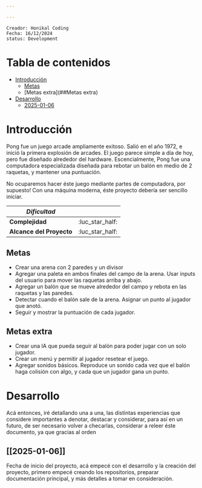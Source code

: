 ```yaml
---

---
```


```
Creador: Honikal Coding
Fecha: 16/12/2024
status: Development
```
# Tabla de contenidos
- [Introducción](#Introducción)
	- [Metas](##Metas)
	- [Metas extra](##Metas extra)
- [Desarrollo](#Desarrollo)
	- [2025-01-06](##2025-01-06)
# Introducción

Pong fue un juego arcade ampliamente exitoso. Salió en el año 1972, e inició la primera explosión de arcades. El juego parece simple a día de hoy, pero fue diseñado alrededor del hardware. Escencialmente, Pong fue una computadora especializada diseñada para rebotar un balón en medio de 2 raquetas, y mantener una puntuación.

No ocuparemos hacer éste juego mediante partes de computadora, por supuesto! Con una máquina moderna, éste proyecto debería ser sencillo iniciar.

| ***Dificultad***         |                 |
| ------------------------ | :-------------: |
| **Complejidad**          | :luc_star_half: |
| **Alcance del Proyecto** | :luc_star_half: |
## Metas

* Crear una arena con 2 paredes y un divisor
* Agregar una paleta en ambos finales del campo de la arena. Usar inputs del usuario para mover las raquetas arriba y abajo.
* Agregar un balón que se mueve alrededor del campo y rebota en las raquetas y las paredes.
* Detectar cuando el balón sale de la arena. Asignar un punto al jugador que anotó.
* Seguir y mostrar la puntuación de cada jugador.
## Metas extra

* Crear una IA que pueda seguir al balón para poder jugar con un solo jugador.
* Crear un menú y permitir al jugador resetear el juego.
* Agregar sonidos básicos. Reproduce un sonido cada vez que el balón haga colisión con algo, y cada que un jugador gana un punto.
# Desarrollo

Acá entonces, iré detallando una a una, las distintas experiencias que considere importantes a denotar, destacar y considerar, para así en un futuro, de ser necesario volver a checarlas, considerar a releer éste documento, ya que gracias al orden
## [[2025-01-06]]

Fecha de inicio del proyecto, acá empecé con el desarrollo y la creación del proyecto, primero empecé creando los repositorios, preparar documentación principal, y más detalles a tomar en consideración.